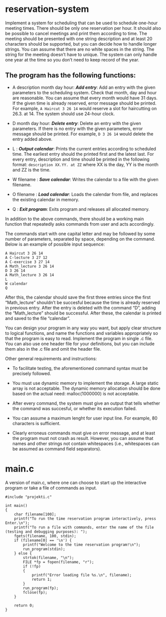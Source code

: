 # reservation-system

Implement a system for scheduling that can be used to schedule one-hour meeting times. There should be only one reservation per hour. It should also be possible to cancel meetings and print them according to time. The meeting should be presented with one string description and at least 20 characters should be supported, but you can decide how to handle longer strings. You can assume that there are no white spaces in the string. The string for the meeting doesn’t have to unique. The system can only handle one year at the time so you don’t need to keep record of the year.

## The program has the following functions:

* A description month day hour: ***Add entry***: Add an entry with the given parameters to the scheduling system. Check that month, day and hour are reasonable. You can assume that every month would have 31 days. If the given time is already reserved, error message should be printed. For example, ```A Haircut 3 26 14``` would reserve a slot for haircutting on 26.3. at 14. The system should use 24-hour clock.

* D month day hour: ***Delete entry***: Delete an entry with the given parameters. If there is no entry with the given parameters, error message should be printed. For example, ```D 3 26 14``` would delete the entry added above.

* L : ***Output calendar***: Prints the current entries according to scheduled time. The earliest entry should the printed first and the latest last. For every entry, description and time should be printed in the following format: ```description XX.YY. at ZZ``` where XX is the day, YY is the month and ZZ is the time.

* W filename : ***Save calendar***: Writes the calendar to a file with the given filename.

* O filename : ***Load calendar***: Loads the calendar from file, and replaces the existing calendar in memory.

* Q : ***Exit program***: Exits program and releases all allocated memory.

In addition to the above commands, there should be a working main function that repeatedly asks commands from user and acts accordingly.

The commands start with one capital letter and may be followed by some number of parameters, separated by space, depending on the command. Below is an example of possible input sequence:

```
A Haircut 3 26 14
A C-lecture 3 27 12
A C-exercise 3 27 14
A Math_lecture 3 26 14
D 3 26 14
A Math_lecture 3 26 14
L
W calendar
Q
```

After this, the calendar should save the first three entries since the first “Math_lecture” shouldn’t be succesful because the time is already reserved in previous entry. After the entry is deleted with the command “D”, adding the “Math_lecture” should be successful. After these, the calendar is printed and saved to the file “calendar”.

You can design your program in any way you want, but apply clear structure to logical functions, and name the functions and variables appropriately so that the program is easy to read. Implement the program in single .c file. You can also use one header file for your definitions, but you can include them also in the .c file and omit the header file.

Other general requirements and instructions:

* To facilitate testing, the aforementioned command syntax must be precisely followed.

* You must use dynamic memory to implement the storage. A large static array is not acceptable. The dynamic memory allocation should be done based on the actual need: malloc(1000000) is not acceptable.

* After every command, the system must give an output that tells whether the command was succesful, or whether its execution failed.

* You can assume a maximum lenght for user input line. For example, 80 characters is sufficient.

* Clearly erroneus commands must give on error message, and at least the program must not crash as result. However, you can assume that names and other strings not contain whitespaces (i.e., whitespaces can be assumed as command field separators).

# main.c

A version of main.c, where one can choose to start up the interactive program or take a file of commands as input.

```
#include "projekti.c"

int main()
{
    char filename[100];
    printf("To run the time reservation program interactively, press Enter.\n");
    printf("To run a file with commands, enter the name of the file (testing and debugging purposes): ");
    fgets(filename, 100, stdin);
    if (filename[0] == '\n') {
        printf("Welcome to the time reservation program!\n");
        run_program(stdin);
    } else {
        strtok(filename, "\n");
        FILE *fp = fopen(filename, "r");
        if (!fp)
        {
            printf("Error loading file %s.\n", filename);
            return 1;
        }
        run_program(fp);
        fclose(fp);
    }
    
    return 0;
}
```